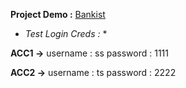 **Project Demo :** [Bankist](https://sameershaik-sudo.github.io/Bankist/)

* *Test Login Creds :* * 

**ACC1 ->**
username : ss
password : 1111

**ACC2 ->**
username : ts
password : 2222

